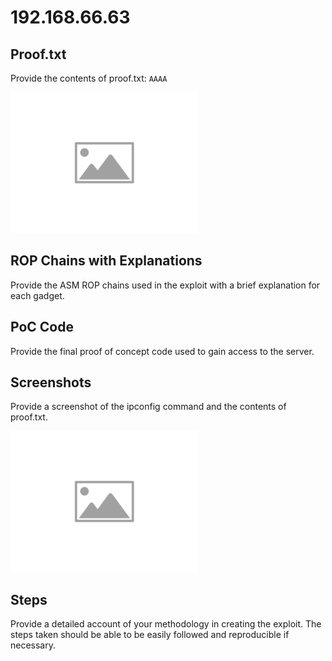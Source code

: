 
# 192.168.66.63

## Proof.txt

Provide the contents of proof.txt: `AAAA`

![ImgPlaceholder](images/placeholder-image-300x225.png)

## ROP Chains with Explanations

Provide the ASM ROP chains used in the exploit with a brief explanation for each gadget.

## PoC Code

Provide the final proof of concept code used to gain access to the server.

## Screenshots

Provide a screenshot of the ipconfig command and the contents of proof.txt.

![ImgPlaceholder](images/placeholder-image-300x225.png)

## Steps

Provide a detailed account of your methodology in creating the exploit. The steps taken should be able to be easily followed and reproducible if necessary.
